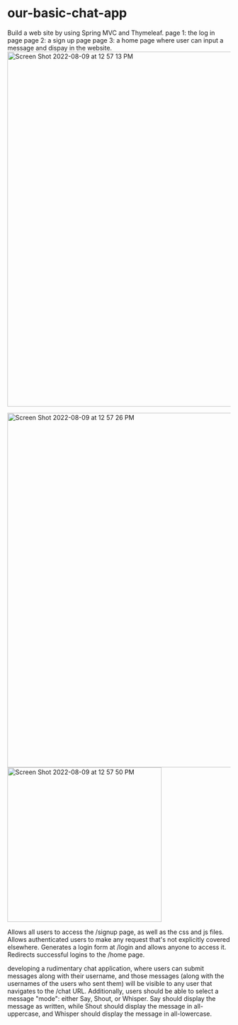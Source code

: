 # our-basic-chat-app

Build a web site by using Spring MVC and Thymeleaf.
page 1: the log in page
page 2: a sign up page
page 3: a home page where user can input a message and dispay in the website.
<img width="799" alt="Screen Shot 2022-08-09 at 12 57 13 PM" src="https://user-images.githubusercontent.com/68130850/183723675-78ad6a38-b427-4397-a303-ee19d74bf167.png">

<img width="798" alt="Screen Shot 2022-08-09 at 12 57 26 PM" src="https://user-images.githubusercontent.com/68130850/183723719-800f0da5-2437-4e4a-8495-e0bdf36071c2.png">

<img width="348" alt="Screen Shot 2022-08-09 at 12 57 50 PM" src="https://user-images.githubusercontent.com/68130850/183723745-fcd7438c-f980-4059-9246-12a6dd086943.png">



Allows all users to access the /signup page, as well as the css and js files.
Allows authenticated users to make any request that's not explicitly covered elsewhere.
Generates a login form at /login and allows anyone to access it.
Redirects successful logins to the /home page.

developing a rudimentary chat application, where users can submit messages along with their username,
and those messages (along with the usernames of the users who sent them) will be visible to any user that navigates to the /chat URL. 
Additionally, users should be able to select a message "mode": either Say, Shout, or Whisper. 
Say should display the message as written, 
while Shout should display the message in all-uppercase, 
and Whisper should display the message in all-lowercase. 

